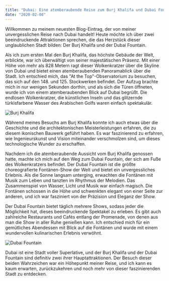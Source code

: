 ```yaml
---
title: "Dubai: Eine atemberaubende Reise zum Burj Khalifa und Dubai Fountain"
date: "2020-02-08"
---
```


Willkommen zu meinem neuesten Blog-Eintrag, der von meiner unvergesslichen Reise nach Dubai handelt! Heute möchte ich über zwei beeindruckende Attraktionen sprechen, die das Herzstück dieser unglaublichen Stadt bilden: Der Burj Khalifa und der Dubai Fountain.

Als ich zum ersten Mal den Burj Khalifa, das höchste Gebäude der Welt, erblickte, war ich überwältigt von seiner majestätischen Präsenz. Mit einer Höhe von mehr als 828 Metern ragt dieser Wolkenkratzer über die Skyline von Dubai und bietet einen atemberaubenden Panoramablick über die Stadt. Ich entschied mich, das "At the Top"-Observatorium zu besuchen, das sich auf den 148. und 125. Stockwerken befindet. Der Aufzug brachte mich in nur wenigen Sekunden dorthin, und als sich die Türen öffneten, wurde ich von einem atemberaubenden Blick auf Dubai begrüßt. Die endlosen Wolkenkratzer, die künstlichen Inseln und das glitzernde türkisfarbene Wasser des Arabischen Golfs waren einfach spektakulär.

![Burj Khalifa](/images/burj.jpg)

Während meines Besuchs am Burj Khalifa konnte ich auch etwas über die Geschichte und die architektonischen Meisterleistungen erfahren, die zu diesem ikonischen Bauwerk geführt haben. Es war faszinierend zu erfahren, wie Ingenieurskunst und Vision miteinander verschmolzen sind, um dieses technologische Wunder zu erschaffen.

Nachdem ich die atemberaubende Aussicht vom Burj Khalifa genossen hatte, machte ich mich auf den Weg zum Dubai Fountain, der sich am Fuße des Wolkenkratzers befindet. Der Dubai Fountain ist die größte choreografierte Fontänen-Show der Welt und bietet ein unvergessliches Erlebnis. Als die Sonne langsam unterging, erwachten die Fontänen mit Musik zum Leben und tanzten im Rhythmus der Melodien. Das Zusammenspiel von Wasser, Licht und Musik war einfach magisch. Die Fontänen schossen in die Höhe und schwenkten elegant von einer Seite zur anderen, und ich war fasziniert von der Präzision und Eleganz der Show.

Der Dubai Fountain bietet täglich mehrere Shows, sodass jeder die Möglichkeit hat, dieses beeindruckende Spektakel zu erleben. Es gibt auch zahlreiche Restaurants und Cafés entlang der Promenade, von denen aus man die Show in aller Ruhe genießen kann. Ich entschied mich für ein gemütliches Abendessen mit Blick auf die Fontänen und wurde mit einem wundervollen kulinarischen Erlebnis verwöhnt.

![Dubai Fountain](/images/fountain.jpg)

Dubai ist eine Stadt voller Superlative, und der Burj Khalifa und der Dubai Fountain sind definitiv zwei ihrer Hauptattraktionen. Der Besuch dieser beiden Wahrzeichen war ein Höhepunkt meiner Reise, und ich kann es kaum erwarten, zurückzukehren und noch mehr von dieser faszinierenden Stadt zu entdecken.
